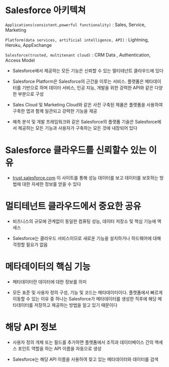 # Salesforce 아키텍쳐

`Applications(consistent,powerful functionality)` : Sales, Service, Marketing

`Platform(data services, artificial intelligence, API)` : Lightning, Heroku, AppExchange

`Salesforce(trusted, multitenant cloud)` : CRM Data , Authentication, Access Model

- Salesforce에서 제공하는 모든 기능은 신뢰할 수 있는 멀티테넌트 클라우드에 있다

- Salesforce Platform은 Salesforce의 근간을 이루는 서비스. 플랫폼은 메타데이터를 기반으로 하며 데이터 서비스, 인공 지능, 개발을 위한 강력한 API와 같은 다양한 부분으로 구성

- Sales Cloud 및 Marketing Cloud와 같은 사전 구축된 제품은 플랫폼을 사용하여 구축한 앱과 함께 일관되고 강력한 기능을 제공

- 예측 분석 및 개발 프레임워크와 같은 Salesforce의 플랫폼 기술은 Salesforce에서 제공하는 모든 기능과 사용자가 구축하는 모든 것에 내장되어 있다

# Salesforce 클라우드를 신뢰할수 있는 이유

-  [trust.salesforce.com](https://trust.salesforce.com/en/?_ga=2.89957851.1182090168.1661575881-709924444.1661337616) 이 사이트를 통해 성능 데이터를 보고 데이터를 보호하는 방법에 대한 자세한 정보를 얻을 수 있다


# 멀티테넌트 클라우드에서 중요한 공유

- 비즈니스의 규모에 관계없이 동일한 컴퓨팅 성능, 데이터 저장소 및 핵심 기능에 액세스

- Salesforce는 클라우드 서비스이므로 새로운 기능을 설치하거나 하드웨어에 대해 걱정할 필요가 없음

# 메타데이터의 핵심 기능

- 메타데이터란 데이터에 대한 정보를 의미

- 모든 표준 및 사용자 정의 구성, 기능 및 코드는 메타데이터이다. 플랫폼에서 빠르게 이동할 수 있는 이유 중 하나는 Salesforce가 메타데이터를 생성한 직후에 해당 메타데이터를 저장하고 제공하는 방법을 알고 있기 때문이다

# 해당 API 정보

- 사용자 정의 개체 또는 필드를 추가하면 플랫폼에서 조직과 데이터베이스 간의 액세스 포인트 역할을 하는 API 이름을 자동으로 생성

- Salesforce는 해당 API 이름을 사용하여 찾고 있는 메타데이터와 데이터를 검색
